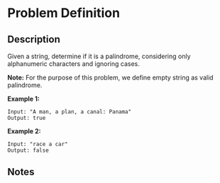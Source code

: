 # Problem Definition

## Description

Given a string, determine if it is a palindrome, considering only alphanumeric characters and ignoring cases.

**Note:** For the purpose of this problem, we define empty string as valid palindrome.

**Example 1:**

```text
Input: "A man, a plan, a canal: Panama"
Output: true
```

**Example 2:**

```text
Input: "race a car"
Output: false
```

## Notes